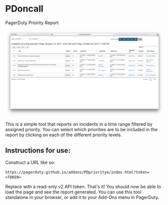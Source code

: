 # PDoncall
PagerDuty Priority Report

![screenshot](PDpriority.png)

This is a simple tool that reports on incidents in a time range filtered by assigned priority. You can select which priorities are to be included in the report by clicking on each of the different priority levels.

## Instructions for use:

Construct a URL like so:

```
https://pagerduty.github.io/addons/PDprioritye/index.html?token=<TOKEN>
```

Replace <TOKEN> with a read-only v2 API token. That's it! You should now be able to load the page and see the report generated. You can use this tool standalone in your browser, or add it to your Add-Ons menu in PagerDuty.
